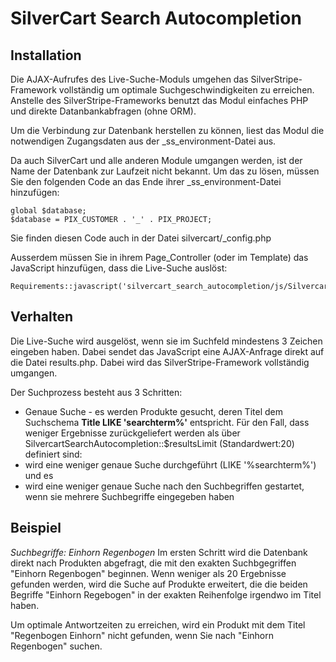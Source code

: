 # SilverCart Search Autocompletion

## Installation

Die AJAX-Aufrufes des Live-Suche-Moduls umgehen das SilverStripe-Framework vollständig um optimale Suchgeschwindigkeiten zu erreichen. 
Anstelle des SilverStripe-Frameworks benutzt das Modul einfaches PHP und direkte Datanbankabfragen (ohne ORM). 

Um die Verbindung zur Datenbank herstellen zu können, liest das Modul die notwendigen Zugangsdaten aus der _ss_environment-Datei aus.

Da auch SilverCart und alle anderen Module umgangen werden, ist der Name der Datenbank zur Laufzeit nicht bekannt.
Um das zu lösen, müssen Sie den folgenden Code an das Ende ihrer _ss_environment-Datei hinzufügen:

    global $database;
    $database = PIX_CUSTOMER . '_' . PIX_PROJECT;

Sie finden diesen Code auch in der Datei silvercart/_config.php

Ausserdem müssen Sie in ihrem Page_Controller (oder im Template) das JavaScript hinzufügen, dass die Live-Suche auslöst:
    
    Requirements::javascript('silvercart_search_autocompletion/js/SilvercartSearchAutocompletion.js');

## Verhalten
Die Live-Suche wird ausgelöst, wenn sie im Suchfeld mindestens 3 Zeichen eingeben haben. Dabei sendet das JavaScript eine AJAX-Anfrage direkt auf die Datei results.php. Dabei wird das SilverStripe-Framework vollständig umgangen.

Der Suchprozess besteht aus 3 Schritten:
* Genaue Suche - es werden Produkte gesucht, deren Titel dem Suchschema **Title LIKE 'searchterm%'** entspricht.
Für den Fall, dass weniger Ergebnisse zurückgeliefert werden als über SilvercartSearchAutocompletion::$resultsLimit (Standardwert:20) definiert sind:
* wird eine weniger genaue Suche durchgeführt (LIKE '%searchterm%') und es
* wird eine weniger genaue Suche nach den Suchbegriffen gestartet, wenn sie mehrere Suchbegriffe eingegeben haben

## Beispiel

*Suchbegriffe: Einhorn Regenbogen*
Im ersten Schritt wird die Datenbank direkt nach Produkten abgefragt, die mit den exakten Suchbgegriffen "Einhorn Regenbogen" beginnen.
Wenn weniger als 20 Ergebnisse gefunden werden, wird die Suche auf Produkte erweitert, die die beiden Begriffe "Einhorn Regebogen" in der exakten Reihenfolge irgendwo im Titel haben.

Um optimale Antwortzeiten zu erreichen, wird ein Produkt mit dem Titel "Regenbogen Einhorn" nicht gefunden, wenn Sie nach "Einhorn Regenbogen" suchen.

